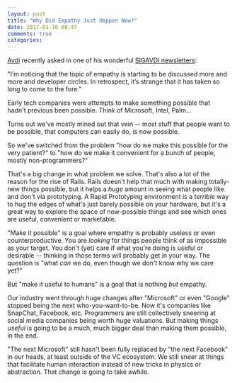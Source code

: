 ```yaml
---
layout: post
title: "Why Did Empathy Just Happen Now?"
date: 2017-01-16 08:47
comments: true
categories: 
---
```


<a href="http://avdi.org">Avdi</a> recently asked in one of his wonderful <a href="http://sigavdi.email">SIGAVDI newsletters</a>:

"I’m noticing that the topic of empathy is starting to be discussed more and more and developer circles. In retrospect, it’s strange that it has taken so long to come to the fore."

Early tech companies were attempts to make something possible that hadn't previous been possible. Think of Microsoft, Intel, Palm...

Turns out we've mostly mined out that vein -- most stuff that people want to be possible, that computers can easily do, is now possible.

So we've switched from the problem "how do we make this possible for the very patient?" to "how do we make it convenient for a bunch of people, mostly non-programmers?"

That's a big change in what problem we solve. That's also a lot of the reason for the rise of Rails. Rails doesn't help that much with making totally-new things possible, but it helps a *huge* amount in seeing what people like and don't via prototyping. A Rapid Prototyping environment is a *terrible* way to hug the edges of what's just barely possible on your hardware, but it's a great way to explore the space of now-possible things and see which ones are useful, convenient or marketable.

"Make it possible" is a goal where empathy is probably useless or even counterproductive. You are *looking* for things people think of as impossible as your target. You don't (yet) care if what you're doing is useful or desirable -- thinking in those terms will probably get in your way. The question is "what *can* we do, even though we don't know why we care yet?"

But "make it useful to humans" is a goal that is nothing *but* empathy.

Our industry went through huge changes after "Microsoft" or even "Google" stopped being the next who-you-want-to-be. Now it's companies like SnapChat, Facebook, etc. Programmers are still collectively sneering at social media companies being worth huge valuations. But making things *useful* is going to be a much, much bigger deal than making them possible, in the end.

"The next Microsoft" still hasn't been fully replaced by "the next Facebook" in our heads, at least outside of the VC ecosystem. We still sneer at things that facilitate human interaction instead of new tricks in physics or abstraction. That change is going to take awhile.
